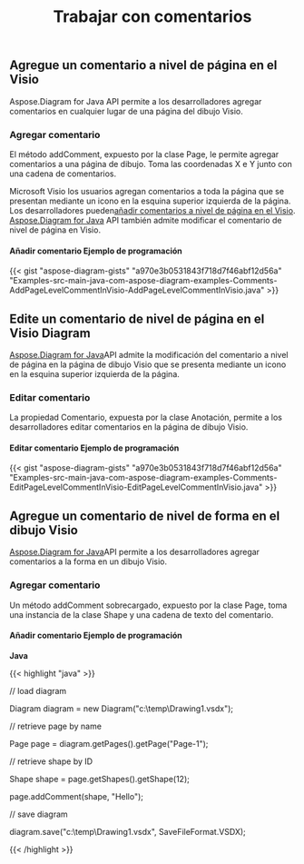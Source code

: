 ﻿---
title: Trabajar con comentarios
type: docs
weight: 210
url: /es/java/working-with-comments/
---
## **Agregue un comentario a nivel de página en el Visio**
Aspose.Diagram for Java API permite a los desarrolladores agregar comentarios en cualquier lugar de una página del dibujo Visio.
### **Agregar comentario**
El método addComment, expuesto por la clase Page, le permite agregar comentarios a una página de dibujo. Toma las coordenadas X e Y junto con una cadena de comentarios.

 Microsoft Visio los usuarios agregan comentarios a toda la página que se presentan mediante un icono en la esquina superior izquierda de la página. Los desarrolladores pueden[añadir comentarios a nivel de página en el Visio](). [Aspose.Diagram for Java](https://products.aspose.com/diagram/java/) API también admite modificar el comentario de nivel de página en Visio.
#### **Añadir comentario Ejemplo de programación**
{{< gist "aspose-diagram-gists" "a970e3b0531843f718d7f46abf12d56a" "Examples-src-main-java-com-aspose-diagram-examples-Comments-AddPageLevelCommentInVisio-AddPageLevelCommentInVisio.java" >}}
## **Edite un comentario de nivel de página en el Visio Diagram**
[Aspose.Diagram for Java](https://products.aspose.com/diagram/java/)API admite la modificación del comentario a nivel de página en la página de dibujo Visio que se presenta mediante un icono en la esquina superior izquierda de la página.
### **Editar comentario**
La propiedad Comentario, expuesta por la clase Anotación, permite a los desarrolladores editar comentarios en la página de dibujo Visio.
#### **Editar comentario Ejemplo de programación**
{{< gist "aspose-diagram-gists" "a970e3b0531843f718d7f46abf12d56a" "Examples-src-main-java-com-aspose-diagram-examples-Comments-EditPageLevelCommentInVisio-EditPageLevelCommentInVisio.java" >}}
## **Agregue un comentario de nivel de forma en el dibujo Visio**
[Aspose.Diagram for Java](https://products.aspose.com/diagram/java/)API permite a los desarrolladores agregar comentarios a la forma en un dibujo Visio.
### **Agregar comentario**
Un método addComment sobrecargado, expuesto por la clase Page, toma una instancia de la clase Shape y una cadena de texto del comentario.
#### **Añadir comentario Ejemplo de programación**
**Java**

{{< highlight "java" >}}

 // load diagram

Diagram diagram = new Diagram("c:\\temp\\Drawing1.vsdx");

// retrieve page by name

Page page = diagram.getPages().getPage("Page-1");

// retrieve shape by ID

Shape shape = page.getShapes().getShape(12);

page.addComment(shape, "Hello");

// save diagram

diagram.save("c:\\temp\\Drawing1.vsdx", SaveFileFormat.VSDX);

{{< /highlight >}}
